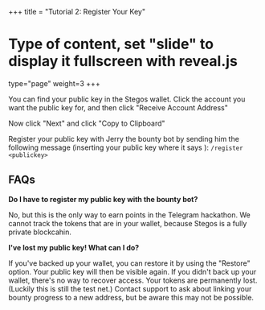 +++
title = "Tutorial 2: Register Your Key"
# Type of content, set "slide" to display it fullscreen with reveal.js
type="page"
weight=3
+++

You can find your public key in the Stegos wallet. Click the account you want the public key for, and then click "Receive Account Address"

Now click "Next" and click "Copy to Clipboard"

Register your public key with Jerry the bounty bot by sending him the following message (inserting your public key where it says <publickey>): `/register <publickey>`

## FAQs

**Do I have to register my public key with the bounty bot?**

No, but this is the only way to earn points in the Telegram hackathon. We cannot track the tokens that are in your wallet, because Stegos is a fully private blockcahin.

**I've lost my public key! What can I do?**

If you've backed up your wallet, you can restore it by using the "Restore" option. Your public key will then be visible again. If you didn't back up your wallet, there's no way to recover access. Your tokens are permanently lost. (Luckily this is still the test net.) Contact support to ask about linking your bounty progress to a new address, but be aware this may not be possible.


